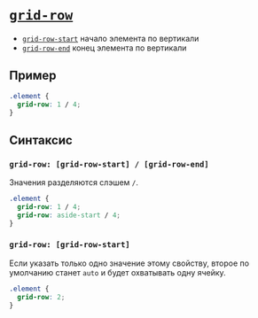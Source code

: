 # [`grid-row`](../index.md)

- [`grid-row-start`](./grid-row-start.md) начало элемента по вертикали
- [`grid-row-end`](./grid-row-end.md) конец элемента по вертикали

## Пример

```css
.element {
  grid-row: 1 / 4;
}
```

## Синтаксис

### `grid-row: [grid-row-start] / [grid-row-end]`

Значения разделяются слэшем `/`.

```css
.element {
  grid-row: 1 / 4;
  grid-row: aside-start / 4;
}
```

### `grid-row: [grid-row-start]`

Если указать только одно значение этому свойству, второе по умолчанию станет `auto` и будет охватывать одну ячейку.

```css
.element {
  grid-row: 2;
}
```
